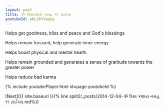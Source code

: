 ```yaml
---
layout: post
title: ૐ ઉમાપઠાયે નમહ ૧૧ ટાઈમ્સ
youtubeId: wHLSbYYpqvg
---
```

 
 
Helps get goodness, bliss and peace and God's blessings
 
Helps remain focused, help generate inner energy 
 
Helps boost physical and mental health 
 
Helps remain grounded and generates a sense of gratitude towards the greater power 
 
Helps reduce bad karma
 
 
 
 


{% include youtubePlayer.html id=page.youtubeId %}
 
[Next]({{ site.baseurl }}{% link  split2/_posts/2014-12-04-ૐ ઉમા કંથાય નમહ ૧૧ ટાઈમ્સ.md%})
 
